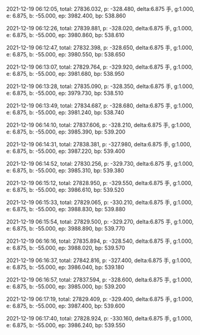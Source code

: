 2021-12-19 06:12:05, total: 27836.032, p: -328.480, delta:6.875 手, g:1.000, e: 6.875, b: -55.000, ep: 3982.400, bp: 538.860

2021-12-19 06:12:26, total: 27839.881, p: -328.020, delta:6.875 手, g:1.000, e: 6.875, b: -55.000, ep: 3980.860, bp: 538.610

2021-12-19 06:12:47, total: 27832.398, p: -328.650, delta:6.875 手, g:1.000, e: 6.875, b: -55.000, ep: 3980.550, bp: 538.650

2021-12-19 06:13:07, total: 27829.764, p: -329.920, delta:6.875 手, g:1.000, e: 6.875, b: -55.000, ep: 3981.680, bp: 538.950

2021-12-19 06:13:28, total: 27835.090, p: -328.350, delta:6.875 手, g:1.000, e: 6.875, b: -55.000, ep: 3979.730, bp: 538.510

2021-12-19 06:13:49, total: 27834.687, p: -328.680, delta:6.875 手, g:1.000, e: 6.875, b: -55.000, ep: 3981.240, bp: 538.740

2021-12-19 06:14:10, total: 27837.606, p: -328.210, delta:6.875 手, g:1.000, e: 6.875, b: -55.000, ep: 3985.390, bp: 539.200

2021-12-19 06:14:31, total: 27838.381, p: -327.980, delta:6.875 手, g:1.000, e: 6.875, b: -55.000, ep: 3987.220, bp: 539.400

2021-12-19 06:14:52, total: 27830.256, p: -329.730, delta:6.875 手, g:1.000, e: 6.875, b: -55.000, ep: 3985.310, bp: 539.380

2021-12-19 06:15:12, total: 27828.950, p: -329.550, delta:6.875 手, g:1.000, e: 6.875, b: -55.000, ep: 3986.610, bp: 539.520

2021-12-19 06:15:33, total: 27829.065, p: -330.210, delta:6.875 手, g:1.000, e: 6.875, b: -55.000, ep: 3988.830, bp: 539.880

2021-12-19 06:15:54, total: 27829.500, p: -329.270, delta:6.875 手, g:1.000, e: 6.875, b: -55.000, ep: 3988.890, bp: 539.770

2021-12-19 06:16:16, total: 27835.894, p: -328.540, delta:6.875 手, g:1.000, e: 6.875, b: -55.000, ep: 3988.020, bp: 539.570

2021-12-19 06:16:37, total: 27842.816, p: -327.400, delta:6.875 手, g:1.000, e: 6.875, b: -55.000, ep: 3986.040, bp: 539.180

2021-12-19 06:16:57, total: 27837.594, p: -328.600, delta:6.875 手, g:1.000, e: 6.875, b: -55.000, ep: 3985.000, bp: 539.200

2021-12-19 06:17:19, total: 27829.409, p: -329.400, delta:6.875 手, g:1.000, e: 6.875, b: -55.000, ep: 3987.400, bp: 539.600

2021-12-19 06:17:40, total: 27828.924, p: -330.160, delta:6.875 手, g:1.000, e: 6.875, b: -55.000, ep: 3986.240, bp: 539.550